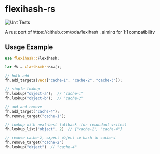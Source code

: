 flexihash-rs
============

![Unit Tests](https://github.com/shish/flexihash-rs/workflows/Unit%20Tests/badge.svg)

A rust port of https://github.com/pda/flexihash , aiming for 1:1 compatibility


Usage Example
-------------

```rust
use flexihash::Flexihash;

let fh = Flexihash::new();

// bulk add
fh.add_targets(vec!["cache-1", "cache-2", "cache-3"]);

// simple lookup
fh.lookup("object-a");  // "cache-1"
fh.lookup("object-b");  // "cache-2"

// add and remove
fh.add_target("cache-4");
fh.remove_target("cache-1");

// lookup with next-best fallback (for redundant writes)
fh.lookup_list("object", 2)  // ["cache-2", "cache-4"]

// remove cache-2, expect object to hash to cache-4
fh.remove_target("cache-2")
fh.lookup("object")  // "cache-4"
```
